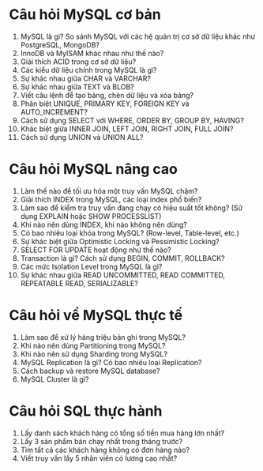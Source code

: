 # Câu hỏi MySQL cơ bản
1. MySQL là gì? So sánh MySQL với các hệ quản trị cơ sở dữ liệu khác như PostgreSQL, MongoDB?
2. InnoDB và MyISAM khác nhau như thế nào?
3. Giải thích ACID trong cơ sở dữ liệu?
4. Các kiểu dữ liệu chính trong MySQL là gì?
5. Sự khác nhau giữa CHAR và VARCHAR?
6. Sự khác nhau giữa TEXT và BLOB?
7. Viết câu lệnh để tạo bảng, chèn dữ liệu và xóa bảng?
8. Phân biệt UNIQUE, PRIMARY KEY, FOREIGN KEY và AUTO_INCREMENT?
9. Cách sử dụng SELECT với WHERE, ORDER BY, GROUP BY, HAVING?
10. Khác biệt giữa INNER JOIN, LEFT JOIN, RIGHT JOIN, FULL JOIN?
11. Cách sử dụng UNION và UNION ALL?

# Câu hỏi MySQL nâng cao
1. Làm thế nào để tối ưu hóa một truy vấn MySQL chậm?
2. Giải thích INDEX trong MySQL, các loại index phổ biến?
3. Làm sao để kiểm tra truy vấn đang chạy có hiệu suất tốt không? (Sử dụng EXPLAIN hoặc SHOW PROCESSLIST)
4. Khi nào nên dùng INDEX, khi nào không nên dùng?
5. Có bao nhiêu loại khóa trong MySQL? (Row-level, Table-level, etc.)
6. Sự khác biệt giữa Optimistic Locking và Pessimistic Locking?
7. SELECT FOR UPDATE hoạt động như thế nào?
8. Transaction là gì? Cách sử dụng BEGIN, COMMIT, ROLLBACK?
9. Các mức Isolation Level trong MySQL là gì?
10. Sự khác nhau giữa READ UNCOMMITTED, READ COMMITTED, REPEATABLE READ, SERIALIZABLE?

# Câu hỏi về MySQL thực tế
1. Làm sao để xử lý hàng triệu bản ghi trong MySQL?
2. Khi nào nên dùng Partitioning trong MySQL?
3. Khi nào nên sử dụng Sharding trong MySQL?
4. MySQL Replication là gì? Có bao nhiêu loại Replication?
5. Cách backup và restore MySQL database?
6. MySQL Cluster là gì?

# Câu hỏi SQL thực hành
1. Lấy danh sách khách hàng có tổng số tiền mua hàng lớn nhất?
2. Lấy 3 sản phẩm bán chạy nhất trong tháng trước?
3. Tìm tất cả các khách hàng không có đơn hàng nào?
4. Viết truy vấn lấy 5 nhân viên có lương cao nhất?

